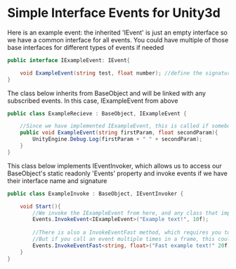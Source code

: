 # Simple Interface Events for Unity3d

Here is an example event: the inherited 'IEvent' is just an empty interface so we have a common interface for all events.
You could have multiple of those base interfaces for different types of events if needed
```C#
public interface IExampleEvent: IEvent{

    void ExampleEvent(string test, float number); //define the signature of the method that will be called when IExampleEvent is invoked somewhere
}
```


The class below inherits from BaseObject and will be linked with any subscribed events. In this case, IExampleEvent from above
```C#
public class ExampleRecieve : BaseObject, IExampleEvent {

	//Since we have implemented IExampleEvent, this is called if somebody invokes the event
	public void ExampleEvent(string firstParam, float secondParam){
		UnityEngine.Debug.Log(firstParam + " " + secondParam);
	}
}
```


This class below implements IEventInvoker, which allows us to access our BaseObject's static readonly 'Events' property and invoke events if we have their interface name and signature
```C#
public class ExampleInvoke : BaseObject, IEventInvoker {

	void Start(){
		//We invoke the IExampleEvent from here, and any class that implements that interface will receive the message
		Events.InvokeEvent<IExampleEvent>("Example text!", 10f);
		
		//There is also a InvokeEventFast method, which requires you to specify the types involved
		//But if you call an event multiple times in a frame, this could elicit a small performance improvement
		Events.InvokeEventFast<string, float>("Fast example text!" 20f);
	}
}
```
